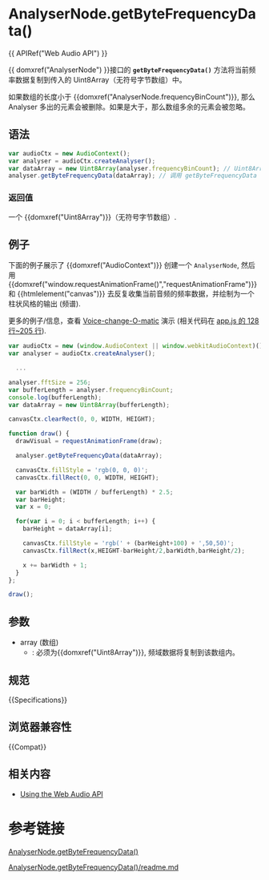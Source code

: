 # AnalyserNode.getByteFrequencyData()

{{ APIRef("Web Audio API") }}

{{ domxref("AnalyserNode") }}接口的 **`getByteFrequencyData()`** 方法将当前频率数据复制到传入的 Uint8Array（无符号字节数组）中。

如果数组的长度小于 {{domxref("AnalyserNode.frequencyBinCount")}}, 那么 Analyser 多出的元素会被删除。如果是大于，那么数组多余的元素会被忽略。

## 语法

```js
var audioCtx = new AudioContext();
var analyser = audioCtx.createAnalyser();
var dataArray = new Uint8Array(analyser.frequencyBinCount); // Uint8Array 的长度应该和 frequencyBinCount 相等
analyser.getByteFrequencyData(dataArray); // 调用 getByteFrequencyData 方法填充 Uint8Array
```

### 返回值

一个 {{domxref("Uint8Array")}}（无符号字节数组）.

## 例子

下面的例子展示了 {{domxref("AudioContext")}} 创建一个 `AnalyserNode`, 然后用 {{domxref("window.requestAnimationFrame()","requestAnimationFrame")}} 和 {{htmlelement("canvas")}} 去反复收集当前音频的频率数据，并绘制为一个柱状风格的输出 (频谱).

更多的例子/信息，查看 [Voice-change-O-matic](https://mdn.github.io/voice-change-o-matic/) 演示 (相关代码在 [app.js 的 128 行\~205 行](https://github.com/mdn/voice-change-o-matic/blob/gh-pages/scripts/app.js#L128-L205)).

```js
var audioCtx = new (window.AudioContext || window.webkitAudioContext)();
var analyser = audioCtx.createAnalyser();

  ...

analyser.fftSize = 256;
var bufferLength = analyser.frequencyBinCount;
console.log(bufferLength);
var dataArray = new Uint8Array(bufferLength);

canvasCtx.clearRect(0, 0, WIDTH, HEIGHT);

function draw() {
  drawVisual = requestAnimationFrame(draw);

  analyser.getByteFrequencyData(dataArray);

  canvasCtx.fillStyle = 'rgb(0, 0, 0)';
  canvasCtx.fillRect(0, 0, WIDTH, HEIGHT);

  var barWidth = (WIDTH / bufferLength) * 2.5;
  var barHeight;
  var x = 0;

  for(var i = 0; i < bufferLength; i++) {
    barHeight = dataArray[i];

    canvasCtx.fillStyle = 'rgb(' + (barHeight+100) + ',50,50)';
    canvasCtx.fillRect(x,HEIGHT-barHeight/2,barWidth,barHeight/2);

    x += barWidth + 1;
  }
};

draw();
```

## 参数

- array (数组)
  - : 必须为{{domxref("Uint8Array")}}, 频域数据将复制到该数组内。

## 规范

{{Specifications}}

## 浏览器兼容性

{{Compat}}

## 相关内容

- [Using the Web Audio API](/zh-CN/docs/Web_Audio_API/Using_Web_Audio_API)

# 参考链接

[AnalyserNode.getByteFrequencyData()](https://developer.mozilla.org/zh-CN/docs/Web/API/AnalyserNode/getByteFrequencyData)

[AnalyserNode.getByteFrequencyData()/readme.md](https://github.com/mdn/translated-content/blob/main/files/zh-cn/web/api/analysernode/getbytefrequencydata/index.md)